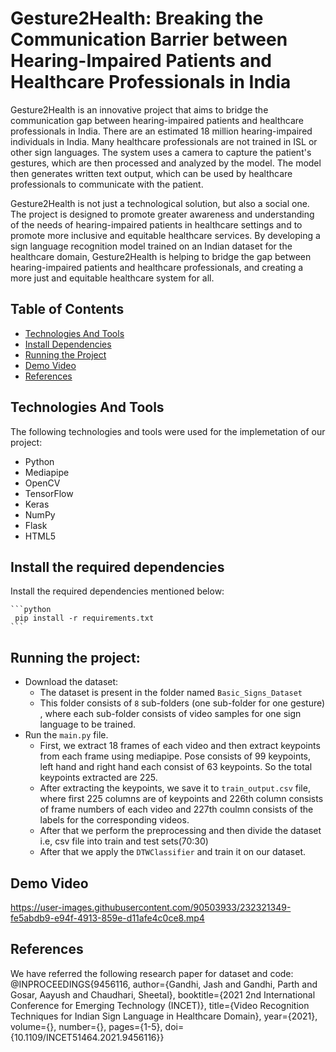 # **Gesture2Health: Breaking the Communication Barrier between Hearing-Impaired Patients and Healthcare Professionals in India**

Gesture2Health is an innovative project that aims to bridge the communication gap between hearing-impaired patients and healthcare professionals in India.  There are an estimated 18 million hearing-impaired individuals in India. Many healthcare professionals are not trained in ISL or other sign languages. The system uses a camera to capture the patient's gestures, which are then processed and analyzed by the model. The model then generates written text output, which can be used by healthcare professionals to communicate with the patient. 

Gesture2Health is not just a technological solution, but also a social one. The project is designed to promote greater awareness and understanding of the needs of hearing-impaired patients in healthcare settings and to promote more inclusive and equitable healthcare services. By developing a sign language recognition model trained on an Indian dataset for the healthcare domain, Gesture2Health is helping to bridge the gap between hearing-impaired patients and healthcare professionals, and creating a more just and equitable healthcare system for all.
    
## Table of Contents
* [Technologies And Tools](#technologies-and-tools)
* [Install Dependencies](#install-dependencies)
* [Running the Project](#running-the-project)
* [Demo Video](#demo-video)
* [References](#references)

## Technologies And Tools
The following technologies and tools were used for the implemetation of our project:
- Python
- Mediapipe
- OpenCV
- TensorFlow
- Keras
- NumPy
- Flask
- HTML5

## Install the required dependencies
Install the required dependencies mentioned below:

    ```python
     pip install -r requirements.txt
    ```
## Running the project: 
- Download the dataset:
    - The dataset is present in the folder named `Basic_Signs_Dataset`
    - This folder consists of `8` sub-folders (one sub-folder for one gesture) , where each sub-folder consists of video samples for one sign language to be trained.
 - Run the `main.py` file.
    - First, we extract 18 frames of each video and then extract keypoints from each frame using mediapipe. Pose consists of 99 keypoints, left hand and right hand each consist of 63 keypoints. So the total keypoints extracted are 225.
    - After extracting the keypoints, we save it to `train_output.csv` file, where first 225 columns are of keypoints and 226th column consists of frame numbers of each video and 227th coulmn consists of the labels for the corresponding videos.
    - After that we perform the preprocessing and then divide the dataset i.e, csv file into train and test sets(70:30)
    - After that we apply the `DTWClassifier` and train it on our dataset.
    
## Demo Video
https://user-images.githubusercontent.com/90503933/232321349-fe5abdb9-e94f-4913-859e-d11afe4c0ce8.mp4


## References
We have referred the following research paper for dataset and code:
@INPROCEEDINGS{9456116,
  author={Gandhi, Jash and Gandhi, Parth and Gosar, Aayush and Chaudhari, Sheetal},
  booktitle={2021 2nd International Conference for Emerging Technology (INCET)}, 
  title={Video Recognition Techniques for Indian Sign Language in Healthcare Domain}, 
  year={2021},
  volume={},
  number={},
  pages={1-5},
  doi={10.1109/INCET51464.2021.9456116}}
